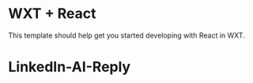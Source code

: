 # WXT + React

This template should help get you started developing with React in WXT.
# LinkedIn-AI-Reply
